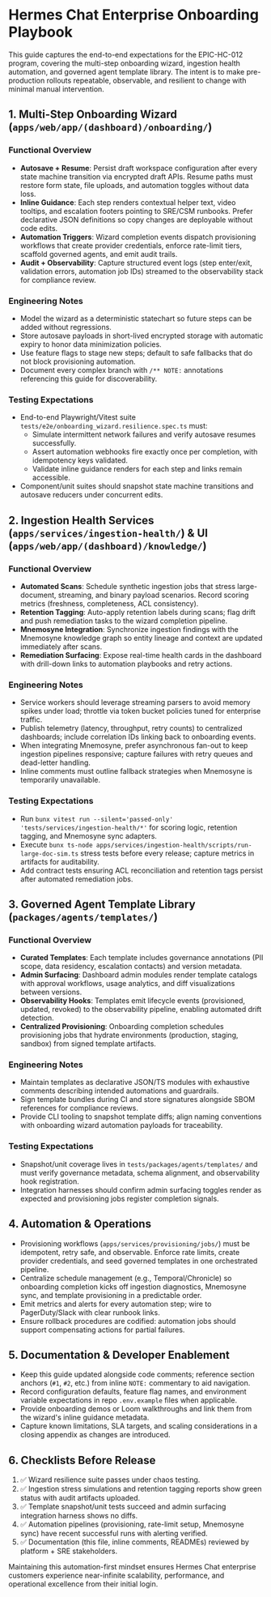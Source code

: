 # Hermes Chat Enterprise Onboarding Playbook

This guide captures the end-to-end expectations for the EPIC-HC-012 program, covering the multi-step onboarding wizard, ingestion health automation, and governed agent template library. The intent is to make pre-production rollouts repeatable, observable, and resilient to change with minimal manual intervention.

## 1. Multi-Step Onboarding Wizard (`apps/web/app/(dashboard)/onboarding/`)

### Functional Overview
- **Autosave + Resume**: Persist draft workspace configuration after every state machine transition via encrypted draft APIs. Resume paths must restore form state, file uploads, and automation toggles without data loss.
- **Inline Guidance**: Each step renders contextual helper text, video tooltips, and escalation footers pointing to SRE/CSM runbooks. Prefer declarative JSON definitions so copy changes are deployable without code edits.
- **Automation Triggers**: Wizard completion events dispatch provisioning workflows that create provider credentials, enforce rate-limit tiers, scaffold governed agents, and emit audit trails.
- **Audit + Observability**: Capture structured event logs (step enter/exit, validation errors, automation job IDs) streamed to the observability stack for compliance review.

### Engineering Notes
- Model the wizard as a deterministic statechart so future steps can be added without regressions.
- Store autosave payloads in short-lived encrypted storage with automatic expiry to honor data minimization policies.
- Use feature flags to stage new steps; default to safe fallbacks that do not block provisioning automation.
- Document every complex branch with `/** NOTE:` annotations referencing this guide for discoverability.

### Testing Expectations
- End-to-end Playwright/Vitest suite `tests/e2e/onboarding_wizard.resilience.spec.ts` must:
  - Simulate intermittent network failures and verify autosave resumes successfully.
  - Assert automation webhooks fire exactly once per completion, with idempotency keys validated.
  - Validate inline guidance renders for each step and links remain accessible.
- Component/unit suites should snapshot state machine transitions and autosave reducers under concurrent edits.

## 2. Ingestion Health Services (`apps/services/ingestion-health/`) & UI (`apps/web/app/(dashboard)/knowledge/`)

### Functional Overview
- **Automated Scans**: Schedule synthetic ingestion jobs that stress large-document, streaming, and binary payload scenarios. Record scoring metrics (freshness, completeness, ACL consistency).
- **Retention Tagging**: Auto-apply retention labels during scans; flag drift and push remediation tasks to the wizard completion pipeline.
- **Mnemosyne Integration**: Synchronize ingestion findings with the Mnemosyne knowledge graph so entity lineage and context are updated immediately after scans.
- **Remediation Surfacing**: Expose real-time health cards in the dashboard with drill-down links to automation playbooks and retry actions.

### Engineering Notes
- Service workers should leverage streaming parsers to avoid memory spikes under load; throttle via token bucket policies tuned for enterprise traffic.
- Publish telemetry (latency, throughput, retry counts) to centralized dashboards; include correlation IDs linking back to onboarding events.
- When integrating Mnemosyne, prefer asynchronous fan-out to keep ingestion pipelines responsive; capture failures with retry queues and dead-letter handling.
- Inline comments must outline fallback strategies when Mnemosyne is temporarily unavailable.

### Testing Expectations
- Run `bunx vitest run --silent='passed-only' 'tests/services/ingestion-health/*'` for scoring logic, retention tagging, and Mnemosyne sync adapters.
- Execute `bunx ts-node apps/services/ingestion-health/scripts/run-large-doc-sim.ts` stress tests before every release; capture metrics in artifacts for auditability.
- Add contract tests ensuring ACL reconciliation and retention tags persist after automated remediation jobs.

## 3. Governed Agent Template Library (`packages/agents/templates/`)

### Functional Overview
- **Curated Templates**: Each template includes governance annotations (PII scope, data residency, escalation contacts) and version metadata.
- **Admin Surfacing**: Dashboard admin modules render template catalogs with approval workflows, usage analytics, and diff visualizations between versions.
- **Observability Hooks**: Templates emit lifecycle events (provisioned, updated, revoked) to the observability pipeline, enabling automated drift detection.
- **Centralized Provisioning**: Onboarding completion schedules provisioning jobs that hydrate environments (production, staging, sandbox) from signed template artifacts.

### Engineering Notes
- Maintain templates as declarative JSON/TS modules with exhaustive comments describing intended automations and guardrails.
- Sign template bundles during CI and store signatures alongside SBOM references for compliance reviews.
- Provide CLI tooling to snapshot template diffs; align naming conventions with onboarding wizard automation payloads for traceability.

### Testing Expectations
- Snapshot/unit coverage lives in `tests/packages/agents/templates/` and must verify governance metadata, schema alignment, and observability hook registration.
- Integration harnesses should confirm admin surfacing toggles render as expected and provisioning jobs register completion signals.

## 4. Automation & Operations

- Provisioning workflows (`apps/services/provisioning/jobs/`) must be idempotent, retry safe, and observable. Enforce rate limits, create provider credentials, and seed governed templates in one orchestrated pipeline.
- Centralize schedule management (e.g., Temporal/Chronicle) so onboarding completion kicks off ingestion diagnostics, Mnemosyne sync, and template provisioning in a predictable order.
- Emit metrics and alerts for every automation step; wire to PagerDuty/Slack with clear runbook links.
- Ensure rollback procedures are codified: automation jobs should support compensating actions for partial failures.

## 5. Documentation & Developer Enablement

- Keep this guide updated alongside code comments; reference section anchors (`#1`, `#2`, etc.) from inline `NOTE:` commentary to aid navigation.
- Record configuration defaults, feature flag names, and environment variable expectations in repo `.env.example` files when applicable.
- Provide onboarding demos or Loom walkthroughs and link them from the wizard's inline guidance metadata.
- Capture known limitations, SLA targets, and scaling considerations in a closing appendix as changes are introduced.

## 6. Checklists Before Release

1. ✅ Wizard resilience suite passes under chaos testing.
2. ✅ Ingestion stress simulations and retention tagging reports show green status with audit artifacts uploaded.
3. ✅ Template snapshot/unit tests succeed and admin surfacing integration harness shows no diffs.
4. ✅ Automation pipelines (provisioning, rate-limit setup, Mnemosyne sync) have recent successful runs with alerting verified.
5. ✅ Documentation (this file, inline comments, READMEs) reviewed by platform + SRE stakeholders.

Maintaining this automation-first mindset ensures Hermes Chat enterprise customers experience near-infinite scalability, performance, and operational excellence from their initial login.
